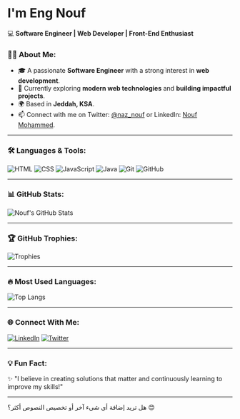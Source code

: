 # I'm Eng Nouf  
💻 **Software Engineer | Web Developer | Front-End Enthusiast**  

### 👩‍💻 About Me:
- 🎓 A passionate **Software Engineer** with a strong interest in **web development**.
- 🌟 Currently exploring **modern web technologies** and **building impactful projects**.
- 🌍 Based in **Jeddah, KSA**.
- 📫 Connect with me on Twitter: [@naz_nouf](https://twitter.com/naz_nouf) or LinkedIn: [Nouf Mohammed](https://linkedin.com/in/nouf-mohammed).

---

### 🛠️ Languages & Tools:
![HTML](https://img.shields.io/badge/-HTML5-E34F26?style=flat&logo=html5&logoColor=white)
![CSS](https://img.shields.io/badge/-CSS3-1572B6?style=flat&logo=css3&logoColor=white)
![JavaScript](https://img.shields.io/badge/-JavaScript-F7DF1E?style=flat&logo=javascript&logoColor=black)
![Java](https://img.shields.io/badge/-Java-007396?style=flat&logo=java&logoColor=white)
![Git](https://img.shields.io/badge/-Git-F05032?style=flat&logo=git&logoColor=white)
![GitHub](https://img.shields.io/badge/-GitHub-181717?style=flat&logo=github&logoColor=white)

---

### 📊 GitHub Stats:
![Nouf's GitHub Stats](https://github-readme-stats.vercel.app/api?username=EngllNouf&show_icons=true&theme=radical)

---

### 🏆 GitHub Trophies:
![Trophies](https://github-profile-trophy.vercel.app/?username=EngllNouf&theme=radical&margin-w=15&margin-h=15)

---

### 🔥 Most Used Languages:
![Top Langs](https://github-readme-stats.vercel.app/api/top-langs/?username=EngllNouf&layout=compact&theme=radical)

---

### 🌐 Connect With Me:
[![LinkedIn](https://img.shields.io/badge/-LinkedIn-0077B5?style=flat&logo=linkedin&logoColor=white)](https://linkedin.com/in/nouf-mohammed)
[![Twitter](https://img.shields.io/badge/-Twitter-1DA1F2?style=flat&logo=twitter&logoColor=white)](https://twitter.com/naz_nouf)

---

### 💡 Fun Fact:
✨ "I believe in creating solutions that matter and continuously learning to improve my skills!"

---

هل تريد إضافة أي شيء آخر أو تخصيص النصوص أكثر؟ 😊
